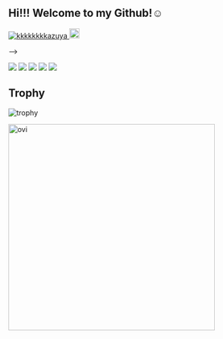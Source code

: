 ## Hi!!! Welcome to my Github!☺️
<p align="left">
  <a href="https://github.com/kkkkkkkkazuya/kkkkkkkkazuya/">
    <img src="https://komarev.com/ghpvc/?username=kkkkkkkkazuya" alt="kkkkkkkkazuya" />
  </a>
  <a href="https://github.com/kkkkkkkkazuya">
    <img height="20" src="https://img.shields.io/github/followers/kkkkkkkkazuya?label=follow&logo=github&style=flat" />
  </a>
</p>
<!-- <br>
<!-- <img src="https://skillicons.dev/icons?theme=light&perline=8&i=html,css,scss,js,ts,nodejs,react,nextjs,tailwindcss,npm,yarn,pnpm,postgresql,vercel,git,github,vscode"> -->
<!-- <br> --> -->

![](http://github-profile-summary-cards.vercel.app/api/cards/profile-details?username=kkkkkkkkazuya&theme=gruvbox)
![](http://github-profile-summary-cards.vercel.app/api/cards/repos-per-language?username=kkkkkkkkazuya&theme=gruvbox)
![](http://github-profile-summary-cards.vercel.app/api/cards/most-commit-language?username=kkkkkkkkazuya&theme=gruvbox)
![](http://github-profile-summary-cards.vercel.app/api/cards/stats?username=kkkkkkkkazuya&theme=gruvbox)
![](http://github-profile-summary-cards.vercel.app/api/cards/productive-time?username=kkkkkkkkazuya&theme=gruvbox&utcOffset=9)
## Trophy
![trophy](https://github-profile-trophy.vercel.app/?username=kkkkkkkkazuya&theme=gruvbox)

<img src="https://github-readme-stats.vercel.app/api?username=kkkkkkkkazuya&show_icons=true&locale=en&theme=chartreuse-dark" alt="ovi" width="410" /></p>
